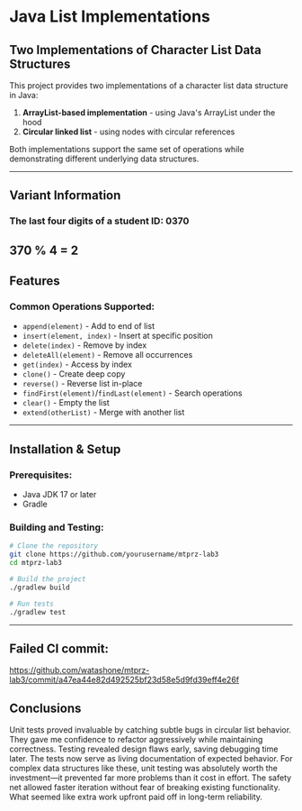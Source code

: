 # Java List Implementations
## Two Implementations of Character List Data Structures

This project provides two implementations of a character list data structure in Java:
1. **ArrayList-based implementation** - using Java's ArrayList under the hood
2. **Circular linked list** - using nodes with circular references

Both implementations support the same set of operations while demonstrating different underlying data structures.

---
## Variant Information
### The last four digits of a student ID: 0370
**370 % 4 = 2**
---
## Features

### Common Operations Supported:
- `append(element)` - Add to end of list
- `insert(element, index)` - Insert at specific position
- `delete(index)` - Remove by index
- `deleteAll(element)` - Remove all occurrences
- `get(index)` - Access by index
- `clone()` - Create deep copy
- `reverse()` - Reverse list in-place
- `findFirst(element)`/`findLast(element)` - Search operations
- `clear()` - Empty the list
- `extend(otherList)` - Merge with another list

---
## Installation & Setup

### Prerequisites:
- Java JDK 17 or later
- Gradle

### Building and Testing:
```bash
# Clone the repository
git clone https://github.com/yourusername/mtprz-lab3
cd mtprz-lab3

# Build the project
./gradlew build

# Run tests
./gradlew test
```
---
## Failed CI commit:

https://github.com/watashone/mtprz-lab3/commit/a47ea44e82d492525bf23d58e5d9fd39eff4e26f

## Conclusions
Unit tests proved invaluable by catching subtle bugs in circular list behavior. They gave me confidence to refactor aggressively while maintaining correctness. Testing revealed design flaws early, saving debugging time later. The tests now serve as living documentation of expected behavior. For complex data structures like these, unit testing was absolutely worth the investment—it prevented far more problems than it cost in effort. The safety net allowed faster iteration without fear of breaking existing functionality. What seemed like extra work upfront paid off in long-term reliability.
